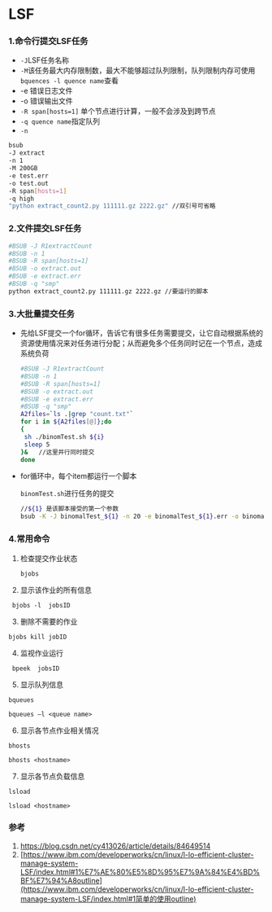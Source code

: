 # LSF

### 1.命令行提交LSF任务

+ `-J`LSF任务名称
+ `-M`该任务最大内存限制数，最大不能够超过队列限制，队列限制内存可使用`bquences -l quence name`查看
+ -e 错误日志文件
+ -o 错误输出文件
+ `-R span[hosts=1]` 单个节点进行计算，一般不会涉及到跨节点
+ `-q quence name`指定队列
+ `-n`

```bash
bsub 
-J extract
-n 1
-M 200GB
-e test.err
-o test.out 
-R span[hosts=1]
-q high 
"python extract_count2.py 111111.gz 2222.gz" //双引号可省略
```



### 2.文件提交LSF任务

```bash
#BSUB -J R1extractCount
#BSUB -n 1
#BSUB -R span[hosts=1]
#BSUB -o extract.out
#BSUB -e extract.err
#BSUB -q "smp"
python extract_count2.py 111111.gz 2222.gz //要运行的脚本
```



### 3.大批量提交任务

+ 先给LSF提交一个for循环，告诉它有很多任务需要提交，让它自动根据系统的资源使用情况来对任务进行分配；从而避免多个任务同时记在一个节点，造成系统负荷

  ```bash
  #BSUB -J R1extractCount
  #BSUB -n 1
  #BSUB -R span[hosts=1]
  #BSUB -o extract.out
  #BSUB -e extract.err
  #BSUB -q "smp"
  A2files=`ls .|grep "count.txt"`
  for i in ${A2files[@]};do
  {
   sh ./binomTest.sh ${i}
   sleep 5
  }&   //这里并行同时提交                                           
  done
  
  ```

  

+ for循环中，每个item都运行一个脚本

  `binomTest.sh`进行任务的提交

  ```bash
  //${1} 是该脚本接受的第一个参数
  bsub -K -J binomalTest_${1} -n 20 -e binomalTest_${1}.err -o binomalTest_${1}.out -R span[hosts=1] -q "high" "python test.py"
  ```

### 4.常用命令

1. 检查提交作业状态  

   ` bjobs `

2.  显示该作业的所有信息 

   ` bjobs -l  jobsID`

3.  删除不需要的作业  

   `bjobs kill jobID`

4.  监视作业运行  

   ` bpeek  jobsID`

5.  显示队列信息  

   ` bqueues `

   ` bqueues –l <queue name>  `

6.  显示各节点作业相关情况 

   ` bhosts  `

   ` bhosts <hostname>  `

7.  显示各节点负载信息  

   ` lsload `

   ` lsload <hostname> `



### 参考

1. https://blog.csdn.net/cy413026/article/details/84649514 
2.  [https://www.ibm.com/developerworks/cn/linux/l-lo-efficient-cluster-manage-system-LSF/index.html#1%E7%AE%80%E5%8D%95%E7%9A%84%E4%BD%BF%E7%94%A8outline](https://www.ibm.com/developerworks/cn/linux/l-lo-efficient-cluster-manage-system-LSF/index.html#1简单的使用outline) 

